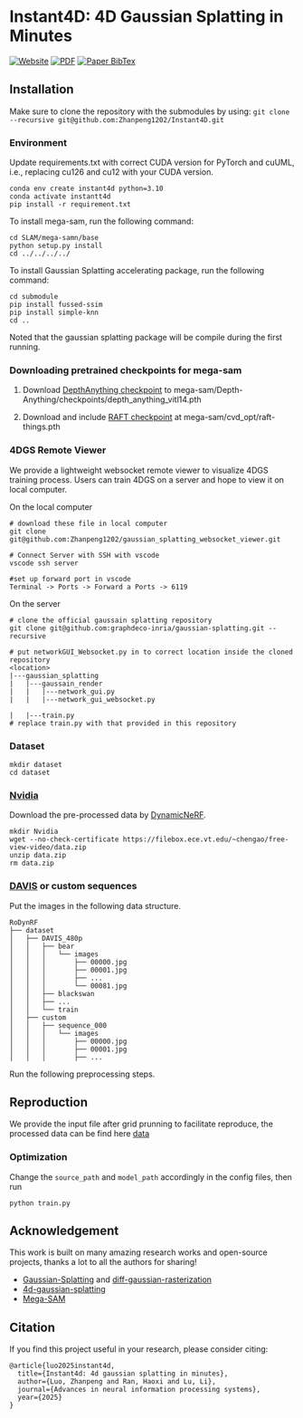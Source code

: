 # Instant4D: 4D Gaussian Splatting in Minutes

<a href="https://instant4d.github.io/"><img src='https://img.shields.io/badge/Website-Instant4D-green' alt='Website'></a>
<a href="https://arxiv.org/abs/2510.01119"><img src='https://img.shields.io/badge/PDF-Instant4D-yellow' alt='PDF'></a>
<a href="#citation"><img src='https://img.shields.io/badge/BibTex-Instant4D-blue' alt='Paper BibTex'></a>



## Installation

Make sure to clone the repository with the submodules by using:
`git clone --recursive git@github.com:Zhanpeng1202/Instant4D.git`

### Environment

Update requirements.txt with correct CUDA version for PyTorch and cuUML, i.e., replacing cu126 and cu12 with your CUDA version.
```shell
conda env create instant4d python=3.10
conda activate instantt4d
pip install -r requirement.txt
```


To install mega-sam, run the following command:

```shell
cd SLAM/mega-samn/base
python setup.py install
cd ../../../../
```

To install Gaussian Splatting accelerating package, run the following command: 


```shell
cd submodule
pip install fussed-ssim
pip install simple-knn
cd ..
```
Noted that the gaussian splatting package will be compile during the first running.
### Downloading pretrained checkpoints for mega-sam

1.  Download [DepthAnything checkpoint](https://huggingface.co/spaces/LiheYoung/Depth-Anything/blob/main/checkpoints/depth_anything_vitl14.pth) to
    mega-sam/Depth-Anything/checkpoints/depth_anything_vitl14.pth

2.  Download and include [RAFT checkpoint](https://drive.google.com/drive/folders/1sWDsfuZ3Up38EUQt7-JDTT1HcGHuJgvT) at mega-sam/cvd_opt/raft-things.pth



### 4DGS Remote Viewer

We provide a lightweight websocket remote viewer to visualize 4DGS training process. Users can train 4DGS on a server and hope to view it on local computer.

On the local computer

```shell
# download these file in local computer
git clone git@github.com:Zhanpeng1202/gaussian_splatting_websocket_viewer.git

# Connect Server with SSH with vscode
vscode ssh server 

#set up forward port in vscode
Terminal -> Ports -> Forward a Ports -> 6119
```

On the server

```shell
# clone the official gaussain splatting repository
git clone git@github.com:graphdeco-inria/gaussian-splatting.git --recursive

# put networkGUI_Websocket.py in to correct location inside the cloned repository
<location>
|---gaussian_splatting
|   |---gaussain_render
|   |   |---network_gui.py
|   |   |---network_gui_websocket.py

|   |---train.py 
# replace train.py with that provided in this repository
```





### Dataset

```
mkdir dataset
cd dataset
```

### [Nvidia](https://gorokee.github.io/jsyoon/dynamic_synth/)

Download the pre-processed data by [DynamicNeRF](https://github.com/gaochen315/DynamicNeRF).
```
mkdir Nvidia
wget --no-check-certificate https://filebox.ece.vt.edu/~chengao/free-view-video/data.zip
unzip data.zip
rm data.zip
```

### [DAVIS](https://davischallenge.org/davis2016/code.html) or custom sequences

Put the images in the following data structure.
```
RoDynRF                
├── dataset
│   ├── DAVIS_480p
│   │   ├── bear
│   │   │   └── images
│   │   │       ├── 00000.jpg
│   │   │       ├── 00001.jpg
│   │   │       ├── ...
│   │   │       └── 00081.jpg
│   │   ├── blackswan
│   │   ├── ...
│   │   └── train
│   ├── custom
│   │   ├── sequence_000
│   │   │   └── images
│   │   │       ├── 00000.jpg
│   │   │       ├── 00001.jpg
│   │   │       ├── ...
```
Run the following preprocessing steps.


## Reproduction

We provide the input file after grid prunning to facilitate reproduce, the processed data can be find here 
[data](https://drive.google.com/drive/u/1/folders/1Ce4C0WpabtTQvZXeiUmMKVhD5kA9wJPf)


### Optimization

Change the `source_path` and `model_path` accordingly in the config files, then run 
```
python train.py
```


## Acknowledgement

This work is built on many amazing research works and open-source projects, thanks a lot to all the authors for sharing!

- [Gaussian-Splatting](https://github.com/graphdeco-inria/gaussian-splatting) and [diff-gaussian-rasterization](https://github.com/graphdeco-inria/diff-gaussian-rasterization)
- [4d-gaussian-splatting](https://github.com/fudan-zvg/4d-gaussian-splatting)
- [Mega-SAM](https://github.com/mega-sam/mega-sam)

## Citation

If you find this project useful in your research, please consider citing:
```
@article{luo2025instant4d,
  title={Instant4d: 4d gaussian splatting in minutes},
  author={Luo, Zhanpeng and Ran, Haoxi and Lu, Li},
  journal={Advances in neural information processing systems},
  year={2025}
}
```

